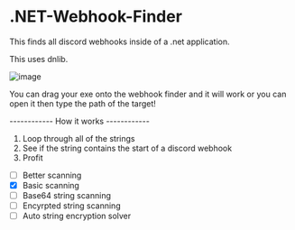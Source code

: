 # .NET-Webhook-Finder
This finds all discord webhooks inside of a .net application.


This uses dnlib.

![image](https://user-images.githubusercontent.com/74394136/131579723-e68ac57a-87ba-42f1-b638-198f0c3789bc.png)

You can drag your exe onto the webhook finder and it will work or you can open it then type the path of the target!


------------ How it works ------------
1. Loop through all of the strings
2. See if the string contains the start of a discord webhook
3. Profit

- [ ] Better scanning
- [x] Basic scanning
- [ ] Base64 string scanning
- [ ] Encyrpted string scanning
- [ ] Auto string encryption solver 
